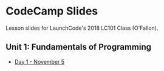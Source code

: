 # CodeCamp Slides

Lesson slides for LaunchCode's 2018 LC101 Class (O'Fallon).

## Unit 1: Fundamentals of Programming

- [Day 1 - November 5](https://aleesham.github.io/2018fall-lc101/unit1/class1/index.html)
